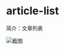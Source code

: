 # article-list

简介：文章列表

![截图](https://unpkg.com/@icedesign/article-list-block/screenshot.png)






